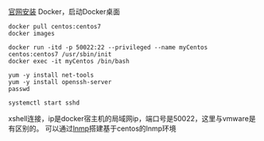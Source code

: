 [官网安装](https://www.docker.com/get-started/) Docker，启动Docker桌面

```
docker pull centos:centos7
docker images

docker run -itd -p 50022:22 --privileged --name myCentos centos:centos7 /usr/sbin/init
docker exec -it myCentos /bin/bash

yum -y install net-tools
yum -y install openssh-server
passwd

systemctl start sshd
```
xshell连接，ip是docker宿主机的局域网ip，端口号是50022，这里与vmware是有区别的。
可以通过[lnmp](https://hub.docker.com/r/2233466866/lnmp)搭建基于centos的lnmp环境